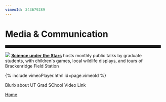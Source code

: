 ```yaml
---
vimeoId: 343679289
---
```


<body>

<div class="container">
<div class="blurb">
<h1>Media & Communication</h1>
<hr style="height:9px;color:#84949B">

<img src="/images/SUTS1.jpg">
<a href="https://scienceunderthestars.org/2018/08/20/sept-13-kelly-wallace/"> <b>Science under the Stars</b></a> hosts monthly public talks by graduate students, with children's games, local wildlife displays, and tours of Brackenridge Field Station 

	
{% include vimeoPlayer.html id=page.vimeoId %}

<p> Blurb about UT Grad SChool Video Link</p>
		





<a href="../">Home</a>
